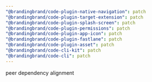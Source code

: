 ```yaml
---
"@brandingbrand/code-plugin-native-navigation": patch
"@brandingbrand/code-plugin-target-extension": patch
"@brandingbrand/code-plugin-splash-screen": patch
"@brandingbrand/code-plugin-permissions": patch
"@brandingbrand/code-plugin-app-icon": patch
"@brandingbrand/code-plugin-fastlane": patch
"@brandingbrand/code-plugin-asset": patch
"@brandingbrand/code-cli-kit": patch
"@brandingbrand/code-cli": patch
---
```


peer dependency alignment
